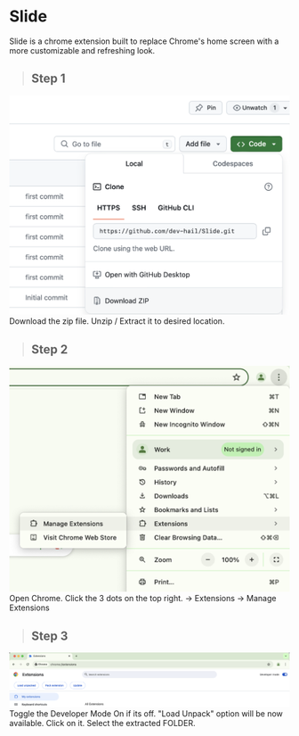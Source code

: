 # Slide
Slide is a chrome extension built to replace Chrome's home screen with a more customizable and refreshing look.

> ## Step 1
![ss](./images/1.png)
Download the zip file. Unzip / Extract it to desired location.

> ## Step 2
![ss](./images/2.png)
Open Chrome. Click the 3 dots on the top right.
-> Extensions -> Manage Extensions

> ## Step 3
![ss](./images/3.png)
Toggle the Developer Mode On if its off. "Load Unpack" option will be now available. Click on it.
Select the extracted FOLDER.

